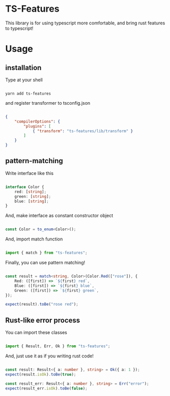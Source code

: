 # TS-Features

This library is for using typescript more comfortable, and bring rust features to typescript!

# Usage

## installation

Type at your shell

```shell

yarn add ts-features

```

and register transformer to tsconfig.json

```json

{
    "compilerOptions": {
        "plugins": [
            { "transform": "ts-features/lib/transform" }
        ]
    }    
}

```

## pattern-matching

Write interface like this

```typescript

interface Color {
    red: [string];
    green: [string];
    blue: [string];
}

```

And, make interface as constant constructor object

```typescript

const Color = to_enum<Color>();

```

And, import match function

```typescript

import { match } from "ts-features";

```

Finally, you can use pattern matching!

```typescript

const result = match<string, Color>(Color.Red(["rose"]), {
    Red: ([first]) => `${first} red`,
    Blue: ([first]) => `${first} blue`,
    Green: ([first]) => `${first} green`,
});

expect(result).toBe("rose red");

```

## Rust-like error process

You can import these classes

```typescript

import { Result, Err, Ok } from "ts-features";

```

And, just use it as if you writing rust code!

```typescript

const result: Result<{ a: number }, string> = Ok({ a: 1 });
expect(result.isOk).toBe(true);

const result_err: Result<{ a: number }, string> = Err("error");
expect(result_err.isOk).toBe(false);

```